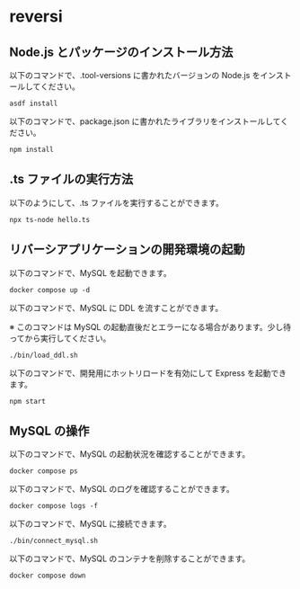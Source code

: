 # reversi

## Node.js とパッケージのインストール方法

以下のコマンドで、.tool-versions に書かれたバージョンの Node.js をインストールしてください。

```console
asdf install
```

以下のコマンドで、package.json に書かれたライブラリをインストールしてください。

```console
npm install
```

## .ts ファイルの実行方法

以下のようにして、.ts ファイルを実行することができます。

```console
npx ts-node hello.ts
```

## リバーシアプリケーションの開発環境の起動

以下のコマンドで、MySQL を起動できます。

```console
docker compose up -d
```

以下のコマンドで、MySQL に DDL を流すことができます。

※ このコマンドは MySQL の起動直後だとエラーになる場合があります。少し待ってから実行してください。

```console
./bin/load_ddl.sh
```

以下のコマンドで、開発用にホットリロードを有効にして Express を起動できます。

```console
npm start
```

## MySQL の操作

以下のコマンドで、MySQL の起動状況を確認することができます。

```console
docker compose ps
```

以下のコマンドで、MySQL のログを確認することができます。

```console
docker compose logs -f
```

以下のコマンドで、MySQL に接続できます。

```console
./bin/connect_mysql.sh
```

以下のコマンドで、MySQL のコンテナを削除することができます。

```console
docker compose down
```
